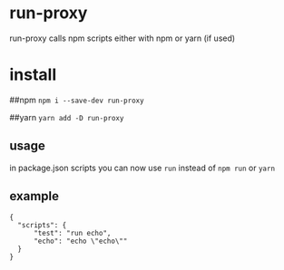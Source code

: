 # run-proxy
run-proxy calls npm scripts either with npm or yarn (if used)


# install
##npm
`npm i --save-dev run-proxy` 

##yarn
`yarn add -D run-proxy` 


## usage

in package.json scripts you can now use `run` instead of `npm run` or `yarn`


## example


```
{
  "scripts": {
      "test": "run echo",
      "echo": "echo \"echo\""
  }
}
```
